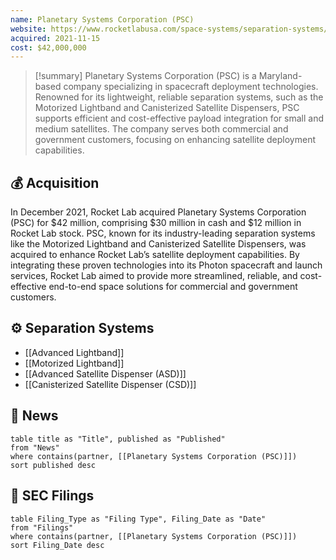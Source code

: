 ```yaml
---
name: Planetary Systems Corporation (PSC)
website: https://www.rocketlabusa.com/space-systems/separation-systems/
acquired: 2021-11-15
cost: $42,000,000
---
```

>[!summary]
Planetary Systems Corporation (PSC) is a Maryland-based company specializing in spacecraft deployment technologies. Renowned for its lightweight, reliable separation systems, such as the Motorized Lightband and Canisterized Satellite Dispensers, PSC supports efficient and cost-effective payload integration for small and medium satellites. The company serves both commercial and government customers, focusing on enhancing satellite deployment capabilities.
## 💰 Acquisition

In December 2021, Rocket Lab acquired Planetary Systems Corporation (PSC) for $42 million, comprising $30 million in cash and $12 million in Rocket Lab stock. PSC, known for its industry-leading separation systems like the Motorized Lightband and Canisterized Satellite Dispensers, was acquired to enhance Rocket Lab’s satellite deployment capabilities. By integrating these proven technologies into its Photon spacecraft and launch services, Rocket Lab aimed to provide more streamlined, reliable, and cost-effective end-to-end space solutions for commercial and government customers.

## ⚙️ Separation Systems

- [[Advanced Lightband]]
- [[Motorized Lightband]]
- [[Advanced Satellite Dispenser (ASD)]]
- [[Canisterized Satellite Dispenser (CSD)]]

## 📰 News
```dataview
table title as "Title", published as "Published"
from "News"
where contains(partner, [[Planetary Systems Corporation (PSC)]])
sort published desc
```
## 💼 **SEC** Filings

```dataview
table Filing_Type as "Filing Type", Filing_Date as "Date"
from "Filings"
where contains(partner, [[Planetary Systems Corporation (PSC)]])
sort Filing_Date desc

```



